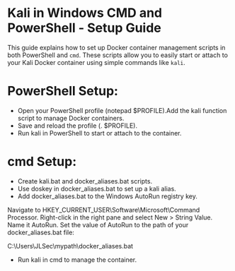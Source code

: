 # Kali in Windows CMD and PowerShell - Setup Guide

This guide explains how to set up Docker container management scripts in both PowerShell and `cmd`. These scripts allow you to easily start or attach to your Kali Docker container using simple commands like `kali`.

# PowerShell Setup:

- Open your PowerShell profile (notepad $PROFILE).Add the kali function script to manage Docker containers.
- Save and reload the profile (. $PROFILE).
- Run kali in PowerShell to start or attach to the container.

# cmd Setup:

- Create kali.bat and docker_aliases.bat scripts.
- Use doskey in docker_aliases.bat to set up a kali alias.
- Add docker_aliases.bat to the Windows AutoRun registry key.

Navigate to HKEY_CURRENT_USER\Software\Microsoft\Command Processor.
Right-click in the right pane and select New > String Value. Name it AutoRun.
Set the value of AutoRun to the path of your docker_aliases.bat file:

C:\Users\JLSec\mypath\docker_aliases.bat

- Run kali in cmd to manage the container.

